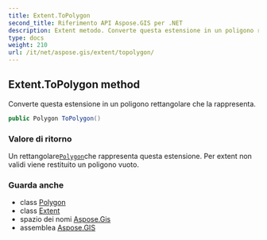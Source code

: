 ```yaml
---
title: Extent.ToPolygon
second_title: Riferimento API Aspose.GIS per .NET
description: Extent metodo. Converte questa estensione in un poligono rettangolare che la rappresenta.
type: docs
weight: 210
url: /it/net/aspose.gis/extent/topolygon/
---
```

## Extent.ToPolygon method

Converte questa estensione in un poligono rettangolare che la rappresenta.

```csharp
public Polygon ToPolygon()
```

### Valore di ritorno

Un rettangolare[`Polygon`](../../../aspose.gis.geometries/polygon/)che rappresenta questa estensione. Per extent non validi viene restituito un poligono vuoto.

### Guarda anche

* class [Polygon](../../../aspose.gis.geometries/polygon/)
* class [Extent](../)
* spazio dei nomi [Aspose.Gis](../../extent/)
* assemblea [Aspose.GIS](../../../)


